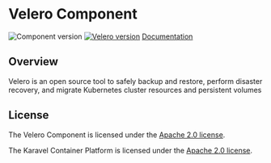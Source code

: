 # Velero Component

![Component version](https://img.shields.io/badge/dynamic/yaml?color=blue&label=component+version&query=$.entries.velero[0].version&url=https%3A%2F%2Frepository.platform.karavel.io%2Funstable%2Findex.yaml&style=for-the-badge)
[![Velero version](https://img.shields.io/badge/dynamic/yaml?color=blue&label=velero+version&query=$.entries.velero[0].appVersion&url=https%3A%2F%2Frepository.platform.karavel.io%2Funstable%2Findex.yaml&style=for-the-badge)](https://velero.io/)
[Documentation](https://platform.karavel.io/components/velero)

## Overview

Velero is an open source tool to safely backup and restore, perform disaster recovery, and migrate Kubernetes cluster resources and persistent volumes

## License

The Velero Component is licensed under the [Apache 2.0 license](LICENSE).

The Karavel Container Platform is licensed under the [Apache 2.0 license](https://github.com/karavel-io/platform/blob/main/LICENSE).
